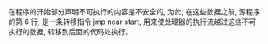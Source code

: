 在程序的开始部分声明不可执行的内容是不安全的, 为此, 在这些数据之前, 源程序的第 6 行, 是一条转移指令 jmp near start, 用来使处理器的执行流越过这些不可执行的数据, 转移到后面的代码处执行。